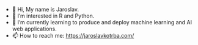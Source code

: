 - 👋 Hi, My name is Jaroslav.
- 👀 I’m interested in R and Python.
- 🌱 I’m currently learning to produce and deploy machine learning and AI web applications.
- 📫 How to reach me: https://jaroslavkotrba.com/
